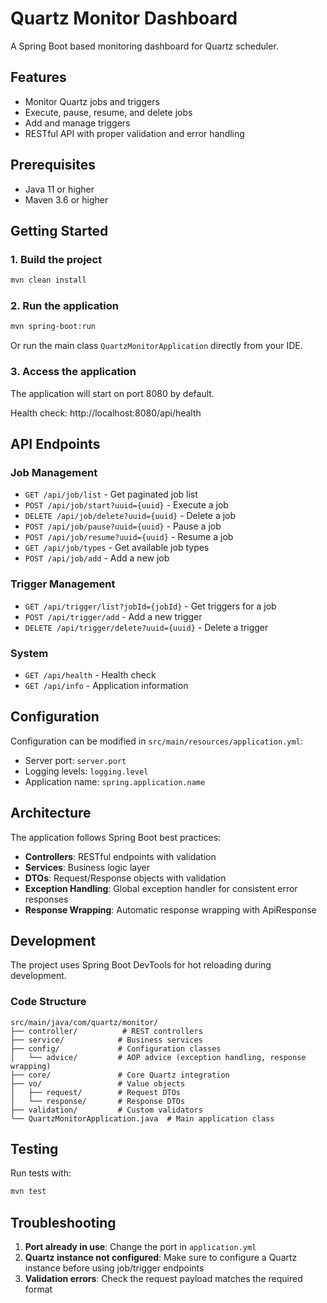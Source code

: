 # Quartz Monitor Dashboard

A Spring Boot based monitoring dashboard for Quartz scheduler.

## Features

- Monitor Quartz jobs and triggers
- Execute, pause, resume, and delete jobs
- Add and manage triggers
- RESTful API with proper validation and error handling

## Prerequisites

- Java 11 or higher
- Maven 3.6 or higher

## Getting Started

### 1. Build the project

```bash
mvn clean install
```

### 2. Run the application

```bash
mvn spring-boot:run
```

Or run the main class `QuartzMonitorApplication` directly from your IDE.

### 3. Access the application

The application will start on port 8080 by default.

Health check: http://localhost:8080/api/health

## API Endpoints

### Job Management
- `GET /api/job/list` - Get paginated job list
- `POST /api/job/start?uuid={uuid}` - Execute a job
- `DELETE /api/job/delete?uuid={uuid}` - Delete a job  
- `POST /api/job/pause?uuid={uuid}` - Pause a job
- `POST /api/job/resume?uuid={uuid}` - Resume a job
- `GET /api/job/types` - Get available job types
- `POST /api/job/add` - Add a new job

### Trigger Management
- `GET /api/trigger/list?jobId={jobId}` - Get triggers for a job
- `POST /api/trigger/add` - Add a new trigger
- `DELETE /api/trigger/delete?uuid={uuid}` - Delete a trigger

### System
- `GET /api/health` - Health check
- `GET /api/info` - Application information

## Configuration

Configuration can be modified in `src/main/resources/application.yml`:

- Server port: `server.port`
- Logging levels: `logging.level`
- Application name: `spring.application.name`

## Architecture

The application follows Spring Boot best practices:

- **Controllers**: RESTful endpoints with validation
- **Services**: Business logic layer
- **DTOs**: Request/Response objects with validation
- **Exception Handling**: Global exception handler for consistent error responses
- **Response Wrapping**: Automatic response wrapping with ApiResponse

## Development

The project uses Spring Boot DevTools for hot reloading during development.

### Code Structure

```
src/main/java/com/quartz/monitor/
├── controller/          # REST controllers
├── service/            # Business services
├── config/             # Configuration classes
│   └── advice/         # AOP advice (exception handling, response wrapping)
├── core/               # Core Quartz integration
├── vo/                 # Value objects
│   ├── request/        # Request DTOs
│   └── response/       # Response DTOs
├── validation/         # Custom validators
└── QuartzMonitorApplication.java  # Main application class
```

## Testing

Run tests with:

```bash
mvn test
```

## Troubleshooting

1. **Port already in use**: Change the port in `application.yml`
2. **Quartz instance not configured**: Make sure to configure a Quartz instance before using job/trigger endpoints
3. **Validation errors**: Check the request payload matches the required format 